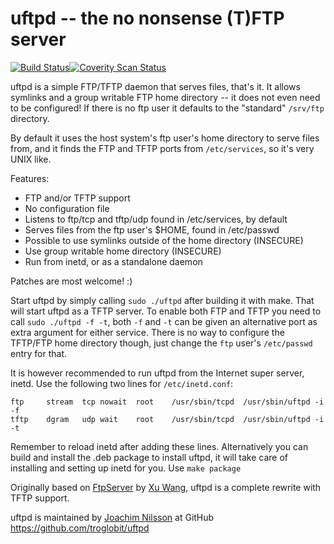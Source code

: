 uftpd -- the no nonsense (T)FTP server
======================================
[![Build Status](https://travis-ci.org/troglobit/uftpd.png?branch=master)](https://travis-ci.org/troglobit/uftpd)[![Coverity Scan Status](https://scan.coverity.com/projects/2947/badge.svg)](https://scan.coverity.com/projects/2947)

uftpd is a simple FTP/TFTP daemon that serves files, that's it.  It
allows symlinks and a group writable FTP home directory -- it does not
even need to be configured!  If there is no ftp user it defaults to the
"standard" `/srv/ftp` directory.

By default it uses the host system's ftp user's home directory to serve
files from, and it finds the FTP and TFTP ports from `/etc/services`,
so it's very UNIX like.

Features:

  * FTP and/or TFTP support
  * No configuration file
  * Listens to ftp/tcp and tftp/udp found in /etc/services, by default
  * Serves files from the ftp user's $HOME, found in /etc/passwd
  * Possible to use symlinks outside of the home directory (INSECURE)
  * Use group writable home directory (INSECURE)
  * Run from inetd, or as a standalone daemon

Patches are most welcome! :)

Start uftpd by simply calling `sudo ./uftpd` after building it with
make.  That will start uftpd as a TFTP server.  To enable both FTP and
TFTP you need to call `sudo ./uftpd -f -t`, both `-f` and `-t` can be
given an alternative port as extra argument for either service.  There
is no way to configure the TFTP/FTP home directory though, just change
the `ftp` user's `/etc/passwd` entry for that.

It is however recommended to run uftpd from the Internet super server,
inetd.  Use the following two lines for `/etc/inetd.conf`:

    ftp		stream	tcp	nowait	root	/usr/sbin/tcpd	/usr/sbin/uftpd -i -f
    tftp	dgram	udp	wait	root	/usr/sbin/tcpd	/usr/sbin/uftpd -i -t

Remember to reload inetd after adding these lines.  Alternatively you
can build and install the .deb package to install uftpd, it will take
care of installing and setting up inetd for you.  Use `make package`

Originally based on [FtpServer](https://github.com/xu-wang11/FtpServer)
by [Xu Wang](mailto:wangxu.93@icloud.com), uftpd is a complete rewrite
with TFTP support.

uftpd is maintained by [Joachim Nilsson](mailto:troglobit@gmail.com) at
GitHub https://github.com/troglobit/uftpd

